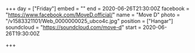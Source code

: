 +++
day = ["Friday"]
embed = ""
end = 2020-06-26T21:30:00Z
facebook = "https://www.facebook.com/MoveD.official/"
name = "Move D"
photo = "/v1583321101/Web_0000000025_ubco4c.jpg"
position = ["Hangar"]
soundcloud = "https://soundcloud.com/move-d"
start = 2020-06-26T19:30:00Z

+++
